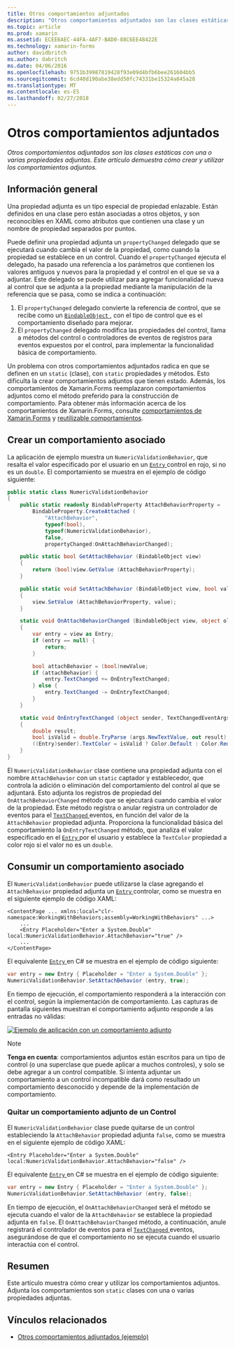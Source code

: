 ```yaml
---
title: Otros comportamientos adjuntados
description: "Otros comportamientos adjuntados son las clases estáticas con una o varias propiedades adjuntas. Este artículo demuestra cómo crear y utilizar los comportamientos adjuntos."
ms.topic: article
ms.prod: xamarin
ms.assetid: ECEE6AEC-44FA-4AF7-BAD0-88C6EE48422E
ms.technology: xamarin-forms
author: davidbritch
ms.author: dabritch
ms.date: 04/06/2016
ms.openlocfilehash: 9751b39987819428f93e09d4bfb6bee261604bb5
ms.sourcegitcommit: 6cd40d190abe38edd50fc74331be15324a845a28
ms.translationtype: MT
ms.contentlocale: es-ES
ms.lasthandoff: 02/27/2018
---
```

# <a name="attached-behaviors"></a>Otros comportamientos adjuntados

_Otros comportamientos adjuntados son las clases estáticas con una o varias propiedades adjuntas. Este artículo demuestra cómo crear y utilizar los comportamientos adjuntos._

## <a name="overview"></a>Información general

Una propiedad adjunta es un tipo especial de propiedad enlazable. Están definidos en una clase pero están asociadas a otros objetos, y son reconocibles en XAML como atributos que contienen una clase y un nombre de propiedad separados por puntos.

Puede definir una propiedad adjunta un `propertyChanged` delegado que se ejecutará cuando cambia el valor de la propiedad, como cuando la propiedad se establece en un control. Cuando el `propertyChanged` ejecuta el delegado, ha pasado una referencia a los parámetros que contienen los valores antiguos y nuevos para la propiedad y el control en el que se va a adjuntar. Este delegado se puede utilizar para agregar funcionalidad nueva al control que se adjunta a la propiedad mediante la manipulación de la referencia que se pasa, como se indica a continuación:

1. El `propertyChanged` delegado convierte la referencia de control, que se recibe como un [ `BindableObject` ](https://developer.xamarin.com/api/type/Xamarin.Forms.BindableObject/), con el tipo de control que es el comportamiento diseñado para mejorar.
1. El `propertyChanged` delegado modifica las propiedades del control, llama a métodos del control o controladores de eventos de registros para eventos expuestos por el control, para implementar la funcionalidad básica de comportamiento.

Un problema con otros comportamientos adjuntados radica en que se definen en un `static` (clase), con `static` propiedades y métodos. Esto dificulta la crear comportamientos adjuntos que tienen estado. Además, los comportamientos de Xamarin.Forms reemplazaron comportamientos adjuntos como el método preferido para la construcción de comportamiento. Para obtener más información acerca de los comportamientos de Xamarin.Forms, consulte [comportamientos de Xamarin.Forms](~/xamarin-forms/app-fundamentals/behaviors/creating.md) y [reutilizable comportamientos](~/xamarin-forms/app-fundamentals/behaviors/reusable/index.md).

## <a name="creating-an-attached-behavior"></a>Crear un comportamiento asociado

La aplicación de ejemplo muestra un `NumericValidationBehavior`, que resalta el valor especificado por el usuario en un [ `Entry` ](https://developer.xamarin.com/api/type/Xamarin.Forms.Entry/) control en rojo, si no es un `double`. El comportamiento se muestra en el ejemplo de código siguiente:

```csharp
public static class NumericValidationBehavior
{
    public static readonly BindableProperty AttachBehaviorProperty =
        BindableProperty.CreateAttached (
            "AttachBehavior",
            typeof(bool),
            typeof(NumericValidationBehavior),
            false,
            propertyChanged:OnAttachBehaviorChanged);

    public static bool GetAttachBehavior (BindableObject view)
    {
        return (bool)view.GetValue (AttachBehaviorProperty);
    }

    public static void SetAttachBehavior (BindableObject view, bool value)
    {
        view.SetValue (AttachBehaviorProperty, value);
    }

    static void OnAttachBehaviorChanged (BindableObject view, object oldValue, object newValue)
    {
        var entry = view as Entry;
        if (entry == null) {
            return;
        }

        bool attachBehavior = (bool)newValue;
        if (attachBehavior) {
            entry.TextChanged += OnEntryTextChanged;
        } else {
            entry.TextChanged -= OnEntryTextChanged;
        }
    }

    static void OnEntryTextChanged (object sender, TextChangedEventArgs args)
    {
        double result;
        bool isValid = double.TryParse (args.NewTextValue, out result);
        ((Entry)sender).TextColor = isValid ? Color.Default : Color.Red;
    }
}
```

El `NumericValidationBehavior` clase contiene una propiedad adjunta con el nombre `AttachBehavior` con un `static` captador y establecedor, que controla la adición o eliminación del comportamiento del control al que se adjuntará. Esto adjunta los registros de propiedad del `OnAttachBehaviorChanged` método que se ejecutará cuando cambia el valor de la propiedad. Este método registra o anular registra un controlador de eventos para el [ `TextChanged` ](https://developer.xamarin.com/api/event/Xamarin.Forms.Entry.TextChanged/) eventos, en función del valor de la `AttachBehavior` propiedad adjunta. Proporciona la funcionalidad básica del comportamiento la `OnEntryTextChanged` método, que analiza el valor especificado en el [ `Entry` ](https://developer.xamarin.com/api/type/Xamarin.Forms.Entry/) por el usuario y establece la `TextColor` propiedad a color rojo si el valor no es un `double`.

## <a name="consuming-an-attached-behavior"></a>Consumir un comportamiento asociado

El `NumericValidationBehavior` puede utilizarse la clase agregando el `AttachBehavior` propiedad adjunta un [ `Entry` ](https://developer.xamarin.com/api/type/Xamarin.Forms.Entry/) controlar, como se muestra en el siguiente ejemplo de código XAML:

```xaml
<ContentPage ... xmlns:local="clr-namespace:WorkingWithBehaviors;assembly=WorkingWithBehaviors" ...>
    ...
    <Entry Placeholder="Enter a System.Double" local:NumericValidationBehavior.AttachBehavior="true" />
    ...
</ContentPage>
```

El equivalente [ `Entry` ](https://developer.xamarin.com/api/type/Xamarin.Forms.Entry/) en C# se muestra en el ejemplo de código siguiente:

```csharp
var entry = new Entry { Placeholder = "Enter a System.Double" };
NumericValidationBehavior.SetAttachBehavior (entry, true);
```

En tiempo de ejecución, el comportamiento responderá a la interacción con el control, según la implementación de comportamiento. Las capturas de pantalla siguientes muestran el comportamiento adjunto responde a las entradas no válidas:

[ ![](attached-images/screenshots-sml.png "Ejemplo de aplicación con un comportamiento adjunto")](attached-images/screenshots.png "aplicación con un comportamiento adjunto de ejemplo")

> [!NOTE]
> **Tenga en cuenta**: comportamientos adjuntos están escritos para un tipo de control (o una superclase que puede aplicar a muchos controles), y solo se debe agregar a un control compatible. Si intenta adjuntar un comportamiento a un control incompatible dará como resultado un comportamiento desconocido y depende de la implementación de comportamiento.

### <a name="removing-an-attached-behavior-from-a-control"></a>Quitar un comportamiento adjunto de un Control

El `NumericValidationBehavior` clase puede quitarse de un control estableciendo la `AttachBehavior` propiedad adjunta `false`, como se muestra en el siguiente ejemplo de código XAML:

```xaml
<Entry Placeholder="Enter a System.Double" local:NumericValidationBehavior.AttachBehavior="false" />
```

El equivalente [ `Entry` ](https://developer.xamarin.com/api/type/Xamarin.Forms.Entry/) en C# se muestra en el ejemplo de código siguiente:

```csharp
var entry = new Entry { Placeholder = "Enter a System.Double" };
NumericValidationBehavior.SetAttachBehavior (entry, false);
```

En tiempo de ejecución, el `OnAttachBehaviorChanged` será el método se ejecuta cuando el valor de la `AttachBehavior` se establece la propiedad adjunta en `false`. El `OnAttachBehaviorChanged` método, a continuación, anule registrará el controlador de eventos para el [ `TextChanged` ](https://developer.xamarin.com/api/event/Xamarin.Forms.Entry.TextChanged/) eventos, asegurándose de que el comportamiento no se ejecuta cuando el usuario interactúa con el control.

## <a name="summary"></a>Resumen

Este artículo muestra cómo crear y utilizar los comportamientos adjuntos. Adjunta los comportamientos son `static` clases con una o varias propiedades adjuntas.


## <a name="related-links"></a>Vínculos relacionados

- [Otros comportamientos adjuntados (ejemplo)](https://developer.xamarin.com/samples/xamarin-forms/behaviors/attachednumericvalidationbehavior/)

